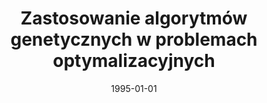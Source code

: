 ---
# Documentation: https://wowchemy.com/docs/managing-content/

title: Zastosowanie algorytmów genetycznych w problemach optymalizacyjnych
subtitle: ''
summary: ''
authors:
- kwasnicka
- markowska-kaczmar
tags: []
categories: []
date: '1995-01-01'
lastmod: 2022-10-07T04:56:19Z
featured: false
draft: false

# Featured image
# To use, add an image named `featured.jpg/png` to your page's folder.
# Focal points: Smart, Center, TopLeft, Top, TopRight, Left, Right, BottomLeft, Bottom, BottomRight.
image:
  caption: ''
  focal_point: ''
  preview_only: false

# Projects (optional).
#   Associate this post with one or more of your projects.
#   Simply enter your project's folder or file name without extension.
#   E.g. `projects = ["internal-project"]` references `content/project/deep-learning/index.md`.
#   Otherwise, set `projects = []`.
projects: []
publishDate: '2022-10-07T04:56:18.047854Z'
publication_types:
- '2'
abstract: ''
publication: '*Informatyka*'
---